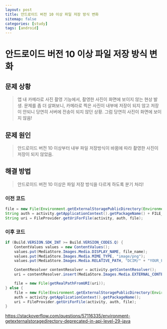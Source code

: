 ```yaml
---
layout: post
title: 안드로이드 버전 10 이상 파일 저장 방식 변화 
sitemap: false
categories: [study]
tags: [android]
---
```


# 안드로이드 버전 10 이상 파일 저장 방식 변화 

## 문제 상황
> 앱 내 카메라로 사진 촬영 기능에서, 촬영한 사진이 화면에 보이지 않는 현상 발생. 
> 문제를 좀 더 살펴보니, 카메라로 찍은 사진이 내부에 저장이 되지 않고 저장이 안되니 당연히 서버에 전송이 되지 않던 상황. 
> 그럼 당연히 사진이 화면에 보이지 않음!

## 문제 원인
> 안드로이드 버전 10 이상부터 내부 파일 저장방식이 바뀜에 따라 촬영한 사진이 저장이 되지 않았음. 

## 해결 방법
> 안드로이드 버전 10 이상은 파일 저장 방식을 다르게 하도록 분기 처리!

### 이전 코드 
~~~java
file = new File(Environment.getExternalStoragePublicDirectory(Environment, DIRECTORY_DCIM), file_name);
String auth = activity.getApplicationContext().getPackageName() + FILE_PROVIDER;
String uri = FileProvider.getUriForFile(activity, auth, file);
~~~

### 이후 코드
~~~java
if (Build.VERSION.SDK_INT >= Build.VERSION_CODES.Q) {
    ContentValues values = new ContentValues();
    values.put(MediaStore.Images.Media.DISPLAY_NAME, file_name);
    values.put(MediaStore.Images.Media.MIME_TYPE, "image/png");
    values.put(MediaStore.Images.Media.RELATIVE_PATH, "DCIM/" + "YOUR_FOLDER");

    ContentResolver contentResolver = activity.getContentResolver();
    uri = contentResolver.insert(MediaStore.Images.Media.EXTERNAL_CONTENT_URI, values);

    file = new File(getRealPathFromURI(uri));
} else {
    file = new File(Environment.getExternalStoragePublicDirectory(Environment, DIRECTORY_DCIM), file_name);
    auth = activity.getApplicationContext().getPackageName();
    uri = FileProvider.getUriForFile(activity, auth, file);
}
~~~


https://stackoverflow.com/questions/57116335/environment-getexternalstoragedirectory-deprecated-in-api-level-29-java
